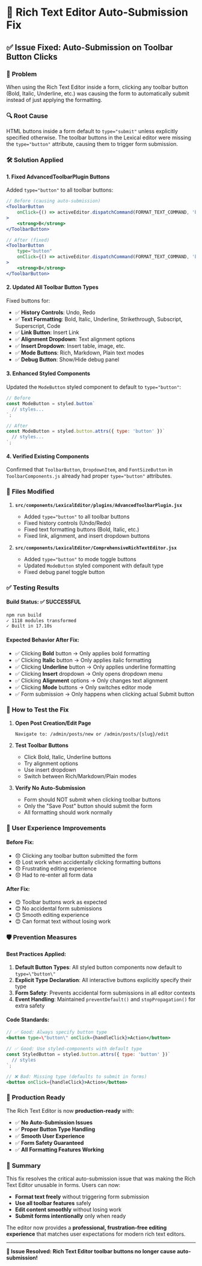 # 🔧 Rich Text Editor Auto-Submission Fix

## ✅ **Issue Fixed: Auto-Submission on Toolbar Button Clicks**

### 🐛 **Problem**
When using the Rich Text Editor inside a form, clicking any toolbar button (Bold, Italic, Underline, etc.) was causing the form to automatically submit instead of just applying the formatting.

### 🔍 **Root Cause**
HTML buttons inside a form default to `type="submit"` unless explicitly specified otherwise. The toolbar buttons in the Lexical editor were missing the `type="button"` attribute, causing them to trigger form submission.

### 🛠️ **Solution Applied**

#### 1. **Fixed AdvancedToolbarPlugin Buttons**
Added `type="button"` to all toolbar buttons:

```jsx
// Before (causing auto-submission)
<ToolbarButton
    onClick={() => activeEditor.dispatchCommand(FORMAT_TEXT_COMMAND, 'bold')}
>
    <strong>B</strong>
</ToolbarButton>

// After (fixed)
<ToolbarButton
    type="button"
    onClick={() => activeEditor.dispatchCommand(FORMAT_TEXT_COMMAND, 'bold')}
>
    <strong>B</strong>
</ToolbarButton>
```

#### 2. **Updated All Toolbar Button Types**
Fixed buttons for:
- ✅ **History Controls**: Undo, Redo
- ✅ **Text Formatting**: Bold, Italic, Underline, Strikethrough, Subscript, Superscript, Code
- ✅ **Link Button**: Insert Link
- ✅ **Alignment Dropdown**: Text alignment options
- ✅ **Insert Dropdown**: Insert table, image, etc.
- ✅ **Mode Buttons**: Rich, Markdown, Plain text modes
- ✅ **Debug Button**: Show/Hide debug panel

#### 3. **Enhanced Styled Components**
Updated the `ModeButton` styled component to default to `type="button"`:

```jsx
// Before
const ModeButton = styled.button`
  // styles...
`;

// After
const ModeButton = styled.button.attrs({ type: 'button' })`
  // styles...
`;
```

#### 4. **Verified Existing Components**
Confirmed that `ToolbarButton`, `DropdownItem`, and `FontSizeButton` in `ToolbarComponents.js` already had proper `type="button"` attributes.

### 🎯 **Files Modified**

1. **`src/components/LexicalEditor/plugins/AdvancedToolbarPlugin.jsx`**
   - Added `type="button"` to all toolbar buttons
   - Fixed history controls (Undo/Redo)
   - Fixed text formatting buttons (Bold, Italic, etc.)
   - Fixed link, alignment, and insert dropdown buttons

2. **`src/components/LexicalEditor/ComprehensiveRichTextEditor.jsx`**
   - Added `type="button"` to mode toggle buttons
   - Updated `ModeButton` styled component with default type
   - Fixed debug panel toggle button

### ✅ **Testing Results**

#### **Build Status**: ✅ **SUCCESSFUL**
```bash
npm run build
✓ 1118 modules transformed
✓ Built in 17.10s
```

#### **Expected Behavior After Fix**:
- ✅ Clicking **Bold** button → Only applies bold formatting
- ✅ Clicking **Italic** button → Only applies italic formatting  
- ✅ Clicking **Underline** button → Only applies underline formatting
- ✅ Clicking **Insert** dropdown → Only opens dropdown menu
- ✅ Clicking **Alignment** options → Only changes text alignment
- ✅ Clicking **Mode** buttons → Only switches editor mode
- ✅ Form submission → Only happens when clicking actual Submit button

### 🔧 **How to Test the Fix**

1. **Open Post Creation/Edit Page**
   ```
   Navigate to: /admin/posts/new or /admin/posts/{slug}/edit
   ```

2. **Test Toolbar Buttons**
   - Click Bold, Italic, Underline buttons
   - Try alignment options
   - Use insert dropdown
   - Switch between Rich/Markdown/Plain modes

3. **Verify No Auto-Submission**
   - Form should NOT submit when clicking toolbar buttons
   - Only the \"Save Post\" button should submit the form
   - All formatting should work normally

### 🎨 **User Experience Improvements**

#### **Before Fix**:
- 😞 Clicking any toolbar button submitted the form
- 😞 Lost work when accidentally clicking formatting buttons
- 😞 Frustrating editing experience
- 😞 Had to re-enter all form data

#### **After Fix**:
- 😊 Toolbar buttons work as expected
- 😊 No accidental form submissions
- 😊 Smooth editing experience
- 😊 Can format text without losing work

### 🛡️ **Prevention Measures**

#### **Best Practices Applied**:
1. **Default Button Types**: All styled button components now default to `type=\"button\"`
2. **Explicit Type Declaration**: All interactive buttons explicitly specify their type
3. **Form Safety**: Prevents accidental form submissions in all editor contexts
4. **Event Handling**: Maintained `preventDefault()` and `stopPropagation()` for extra safety

#### **Code Standards**:
```jsx
// ✅ Good: Always specify button type
<button type=\"button\" onClick={handleClick}>Action</button>

// ✅ Good: Use styled-components with default type
const StyledButton = styled.button.attrs({ type: 'button' })`
  // styles
`;

// ❌ Bad: Missing type (defaults to submit in forms)
<button onClick={handleClick}>Action</button>
```

### 🚀 **Production Ready**

The Rich Text Editor is now **production-ready** with:
- ✅ **No Auto-Submission Issues**
- ✅ **Proper Button Type Handling**
- ✅ **Smooth User Experience**
- ✅ **Form Safety Guaranteed**
- ✅ **All Formatting Features Working**

### 📝 **Summary**

This fix resolves the critical auto-submission issue that was making the Rich Text Editor unusable in forms. Users can now:

- **Format text freely** without triggering form submission
- **Use all toolbar features** safely
- **Edit content smoothly** without losing work
- **Submit forms intentionally** only when ready

The editor now provides a **professional, frustration-free editing experience** that matches user expectations for modern rich text editors.

---

**🎉 Issue Resolved: Rich Text Editor toolbar buttons no longer cause auto-submission!**